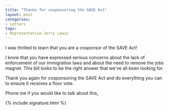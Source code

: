 ```yaml
---
title: "Thanks for cosponsoring the SAVE Act"
layout: post
categories:
- Letters
tags:
- Representative Jerry Lewis
---
```


I was thrilled to learn that you are a cosponsor of the SAVE Act!

I know that you have expressed serious concerns about the lack of enforcement of our immigration laws and about the need to remove the jobs magnet. This bill looks to be the right answer that we've all been looking for.

Thank you again for cosponsoring the SAVE Act and do everything you can to ensure it receives a floor vote.

Phone me if you would like to talk about this,

{% include signature.html %}
